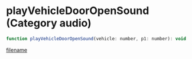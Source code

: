 # playVehicleDoorOpenSound (Category audio)

```js
function playVehicleDoorOpenSound(vehicle: number, p1: number): void
```

[filename](playVehicleDoorOpenSound_m.md ':include')